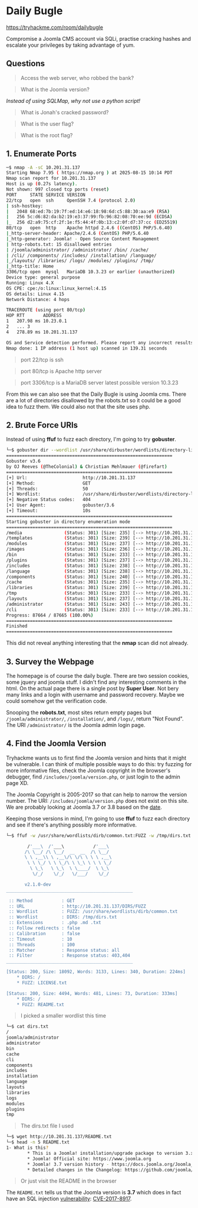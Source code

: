 
# Daily Bugle
https://tryhackme.com/room/dailybugle  

Compromise a Joomla CMS account via SQLi, practise cracking hashes and escalate your privileges by taking advantage of yum.  

## Questions

> Access the web server, who robbed the bank?  

> What is the Joomla version?  

*Instead of using SQLMap, why not use a python script!*  

> What is Jonah's cracked password?  

> What is the user flag?  

> What is the root flag?  

## 1. Enumerate Ports
```bash
─$ nmap -A -sC 10.201.31.137     
Starting Nmap 7.95 ( https://nmap.org ) at 2025-08-15 10:14 PDT
Nmap scan report for 10.201.31.137
Host is up (0.27s latency).
Not shown: 997 closed tcp ports (reset)
PORT     STATE SERVICE VERSION
22/tcp   open  ssh     OpenSSH 7.4 (protocol 2.0)
| ssh-hostkey: 
|   2048 68:ed:7b:19:7f:ed:14:e6:18:98:6d:c5:88:30:aa:e9 (RSA)
|   256 5c:d6:82:da:b2:19:e3:37:99:fb:96:82:08:70:ee:9d (ECDSA)
|_  256 d2:a9:75:cf:2f:1e:f5:44:4f:0b:13:c2:0f:d7:37:cc (ED25519)
80/tcp   open  http    Apache httpd 2.4.6 ((CentOS) PHP/5.6.40)
|_http-server-header: Apache/2.4.6 (CentOS) PHP/5.6.40
|_http-generator: Joomla! - Open Source Content Management
| http-robots.txt: 15 disallowed entries 
| /joomla/administrator/ /administrator/ /bin/ /cache/ 
| /cli/ /components/ /includes/ /installation/ /language/ 
|_/layouts/ /libraries/ /logs/ /modules/ /plugins/ /tmp/
|_http-title: Home
3306/tcp open  mysql   MariaDB 10.3.23 or earlier (unauthorized)
Device type: general purpose
Running: Linux 4.X
OS CPE: cpe:/o:linux:linux_kernel:4.15
OS details: Linux 4.15
Network Distance: 4 hops

TRACEROUTE (using port 80/tcp)
HOP RTT       ADDRESS
1   207.98 ms 10.23.0.1
2   ... 3
4   278.89 ms 10.201.31.137

OS and Service detection performed. Please report any incorrect results at https://nmap.org/submit/ .
Nmap done: 1 IP address (1 host up) scanned in 139.31 seconds
```

> port 22/tcp is ssh  

> port 80/tcp is Apache http server  

> port 3306/tcp is a MariaDB server latest possible version 10.3.23

From this we can also see that the Daily Bugle is using Joomla cms. There
are a lot of directories disallowed by the robots.txt so it could be a good
idea to fuzz them. We could also not that the site uses php.

## 2. Brute Force URIs

Instead of using __ffuf__ to fuzz each directory, I'm going to try __gobuster__.  

```bash
└─$ gobuster dir --wordlist /usr/share/dirbuster/wordlists/directory-list-2.3-small.txt --url 10.201.31.137 --threads 50
===============================================================
Gobuster v3.6
by OJ Reeves (@TheColonial) & Christian Mehlmauer (@firefart)
===============================================================
[+] Url:                     http://10.201.31.137
[+] Method:                  GET
[+] Threads:                 50
[+] Wordlist:                /usr/share/dirbuster/wordlists/directory-list-2.3-small.txt
[+] Negative Status codes:   404
[+] User Agent:              gobuster/3.6
[+] Timeout:                 10s
===============================================================
Starting gobuster in directory enumeration mode
===============================================================
/media                (Status: 301) [Size: 235] [--> http://10.201.31.137/media/]
/templates            (Status: 301) [Size: 239] [--> http://10.201.31.137/templates/]
/modules              (Status: 301) [Size: 237] [--> http://10.201.31.137/modules/]
/images               (Status: 301) [Size: 236] [--> http://10.201.31.137/images/]
/bin                  (Status: 301) [Size: 233] [--> http://10.201.31.137/bin/]
/plugins              (Status: 301) [Size: 237] [--> http://10.201.31.137/plugins/]
/includes             (Status: 301) [Size: 238] [--> http://10.201.31.137/includes/]
/language             (Status: 301) [Size: 238] [--> http://10.201.31.137/language/]
/components           (Status: 301) [Size: 240] [--> http://10.201.31.137/components/]
/cache                (Status: 301) [Size: 235] [--> http://10.201.31.137/cache/]
/libraries            (Status: 301) [Size: 239] [--> http://10.201.31.137/libraries/]
/tmp                  (Status: 301) [Size: 233] [--> http://10.201.31.137/tmp/]
/layouts              (Status: 301) [Size: 237] [--> http://10.201.31.137/layouts/]
/administrator        (Status: 301) [Size: 243] [--> http://10.201.31.137/administrator/]
/cli                  (Status: 301) [Size: 233] [--> http://10.201.31.137/cli/]
Progress: 87664 / 87665 (100.00%)
===============================================================
Finished
===============================================================
```

This did not reveal anything interesting that the __nmap__ scan did not already.

## 3. Survey the Webpage

The homepage is of course the daily bugle. There are two session cookies, some
jquery and joomla stuff. I didn't find any interesting comments in the html. On
the actual page there is a single post by __Super User__. Not bery many links
and a login with username and password recovery. Maybe we could somehow get the
verification code.  

Snooping the __robots.txt__, most sites return empty pages but 
`/joomla/administrator/`, `/installation/`, and `/logs/`, return "Not Found".
The URI `/administrator/` is the Joomla admin login page.

## 4. Find the Joomla Version

Tryhackme wants us to first find the Joomla version and hints that it might be
vulnerable. I can think of multiple possible ways to do this: try fuzzing for
more informative files, check the Joomla copyright in the browser's debugger,
find `/includes/joomla/version.php`, or just login to the admin page XD.  

The Joomla Copyright is 2005-2017 so that can help to narrow the version number.
The URI: `/includes/joomla/version.php` does not exist on this site. We are
probably looking at Joomla 3.7 or 3.8 based on the
[date](https://www.tldevtech.com/timeline-of-joomla-releases/).  

Keeping those versions in mind, I'm going to use __ffuf__ to fuzz each directory
and see if there's anything possibly more informative.  

```bash
└─$ ffuf -w /usr/share/wordlists/dirb/common.txt:FUZZ -w /tmp/dirs.txt:DIRS -u http://10.201.31.137/DIRS/FUZZ -e .php,.md,.txt -mc all -fc 403,404 -t 100

        /'___\  /'___\           /'___\       
       /\ \__/ /\ \__/  __  __  /\ \__/       
       \ \ ,__\\ \ ,__\/\ \/\ \ \ \ ,__\      
        \ \ \_/ \ \ \_/\ \ \_\ \ \ \ \_/      
         \ \_\   \ \_\  \ \____/  \ \_\       
          \/_/    \/_/   \/___/    \/_/       

       v2.1.0-dev
________________________________________________

 :: Method           : GET
 :: URL              : http://10.201.31.137/DIRS/FUZZ
 :: Wordlist         : FUZZ: /usr/share/wordlists/dirb/common.txt
 :: Wordlist         : DIRS: /tmp/dirs.txt
 :: Extensions       : .php .md .txt 
 :: Follow redirects : false
 :: Calibration      : false
 :: Timeout          : 10
 :: Threads          : 100
 :: Matcher          : Response status: all
 :: Filter           : Response status: 403,404
________________________________________________

[Status: 200, Size: 18092, Words: 3133, Lines: 340, Duration: 224ms]
    * DIRS: /
    * FUZZ: LICENSE.txt

[Status: 200, Size: 4494, Words: 481, Lines: 73, Duration: 333ms]
    * DIRS: /
    * FUZZ: README.txt
```
> I picked a smaller wordlist this time

```bash
└─$ cat dirs.txt 
/
joomla/administrator
administrator
bin
cache 
cli
components
includes
installation
language 
layouts
libraries
logs
modules
plugins
tmp
```
> The dirs.txt file I used

```bash
└─$ wget http://10.201.31.137/README.txt
└─$ head -n 5 README.txt
1- What is this?
        * This is a Joomla! installation/upgrade package to version 3.x
        * Joomla! Official site: https://www.joomla.org
        * Joomla! 3.7 version history - https://docs.joomla.org/Joomla_3.7_version_history
        * Detailed changes in the Changelog: https://github.com/joomla/joomla-cms/commits/master
```
> Or just visit the README in the browser

The `README.txt` tells us that the Joomla version is __3.7__ which does in fact 
have an SQL injection
[vulnerability](https://github.com/stefanlucas/Exploit-Joomla):
[CVE-2017-8917](https://nvd.nist.gov/vuln/detail/CVE-2017-8917).
